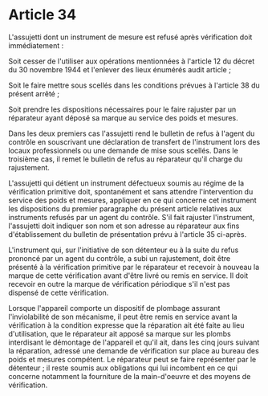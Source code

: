 # Article 34

L'assujetti dont un instrument de mesure est refusé après vérification doit immédiatement :

Soit cesser de l'utiliser aux opérations mentionnées à l'article 12 du décret du 30 novembre 1944 et l'enlever des lieux énumérés audit article ;

Soit le faire mettre sous scellés dans les conditions prévues à l'article 38 du présent arrêté ;

Soit prendre les dispositions nécessaires pour le faire rajuster par un réparateur ayant déposé sa marque au service des poids et mesures.

Dans les deux premiers cas l'assujetti rend le bulletin de refus à l'agent du contrôle en souscrivant une déclaration de transfert de l'instrument lors des locaux professionnels ou une demande de mise sous scellés. Dans le troisième cas, il remet le bulletin de refus au réparateur qu'il charge du rajustement.

L'assujetti qui détient un instrument défectueux soumis au régime de la vérification primitive doit, spontanément et sans attendre l'intervention du service des poids et mesures, appliquer en ce qui concerne cet instrument les dispositions du premier paragraphe du présent article relatives aux instruments refusés par un agent du contrôle. S'il fait rajuster l'instrument, l'assujetti doit indiquer son nom et son adresse au réparateur aux fins d'établissement du bulletin de présentation prévu à l'article 35 ci-après.

L'instrument qui, sur l'initiative de son détenteur eu à la suite du refus prononcé par un agent du contrôle, a subi un rajustement, doit être présenté à la vérification primitive par le réparateur et recevoir à nouveau la marque de cette vérification avant d'être livré ou remis en service. Il doit recevoir en outre la marque de vérification périodique s'il n'est pas dispensé de cette vérification.

Lorsque l'appareil comporte un dispositif de plombage assurant l'inviolabilité de son mécanisme, il peut être remis en service avant la vérification à la condition expresse que la réparation ait été faite au lieu d'utilisation, que le réparateur ait apposé sa marque sur les plombs interdisant le démontage de l'appareil et qu'il ait, dans les cinq jours suivant la réparation, adressé une demande de vérification sur place au bureau des poids et mesures compétent. Le réparateur peut se faire représenter par le détenteur ; il reste soumis aux obligations qui lui incombent en ce qui concerne notamment la fourniture de la main-d'oeuvre et des moyens de vérification.
